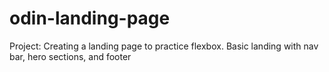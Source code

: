 # odin-landing-page

Project: Creating a landing page to practice flexbox. Basic landing with nav bar, hero sections, and footer   